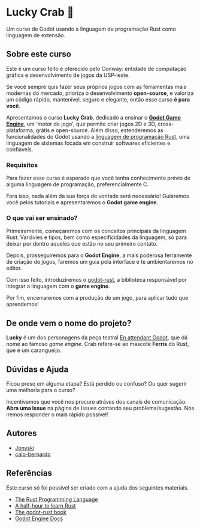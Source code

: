 # Lucky Crab 🦀

Um curso de Godot usando a linguagem de programação Rust como linguagem de extensão.

## Sobre este curso

Este é um curso feito e oferecido pelo Conway: entidade de computação gráfica e desenvolvimento de jogos da USP-leste.

Se você sempre quis fazer seus próprios jogos com as ferramentas mais modernas do mercado, prioriza o desenvolvimento __open-source__, e valoriza um código rápido, mantenível, seguro e elegante, então esse curso **é para você**.

Apresentamos o curso **Lucky Crab**, dedicado a ensinar o [__Godot Game Engine__](https://godotengine.org/), um 'motor de jogo', que permite criar jogos 2D e 3D, cross-plataforma, grátis e open-source. Além disso, estenderemos as funcionalidades do Godot usando a [linguagem de programação Rust](https://www.rust-lang.org/), uma linguagem de sistemas focada em construir softwares eficientes e confiaveís.

### Requisitos

Para fazer esse curso é esperado que você tenha conhecimento prévio de alguma linguagem de programação, preferencialmente C.

Fora isso, nada além da sua força de vontade será necessário! Guiaremos você pelos tutoriais e apresentaremos o __Godot game engine__.

### O que vai ser ensinado?

Primeiramente, começaremos com os conceitos principais da linguagem Rust. Variávies e tipos, bem como especificidades da linguagem, só para deixar por dentro aqueles que estão no seu primeiro contato.

Depois, prosseguiremos para o __Godot Engine__, a mais poderosa ferramente de criação de jogos, faremos um guia pela interface e te ambientaremos no editor.

Com isso feito, introduziremos o [godot-rust](https://godot-rust.github.io/), a biblioteca responsável por integrar a linguagem com o __game engine__.

Por fim, encerraremos com a produção de um jogo, para aplicar tudo que aprendemos!

## De onde vem o nome do projeto?

**Lucky** é um dos personagens da peça teatral [En attendant Godot](https://pt.wikipedia.org/wiki/En_attendant_Godot), que dá nome ao famoso _game engine_. Crab refere-se ao mascote **Ferris** do Rust, que é um carangueijo.

## Dúvidas e Ajuda

Ficou preso em alguma etapa? Está perdido ou confuso? Ou quer sugerir uma melhoria para o curso?

Incentivamos que você nos procure atráves dos canais de comunicação. **Abra uma Issue** na página de Issues contando seu problema/sugestão. Nós iremos responder o mais rápido possível!

## Autores
- [Jonyski](https://github.com/Jonyski)
- [caio-bernardo](https://github.com/caio-bernardo)


## Referências

Este curso só foi possível ser criado com a ajuda dos seguintes materiais.

- [The Rust Programming Language](https://doc.rust-lang.org/stable/book/title-page.html)
- [A half-hour to learn Rust](https://fasterthanli.me/articles/a-half-hour-to-learn-rust)
- [The godot-rust book](https://godot-rust.github.io/book/)
- [Godot Engine Docs](https://docs.godotengine.org/en/stable/getting_started/introduction/index.html)
